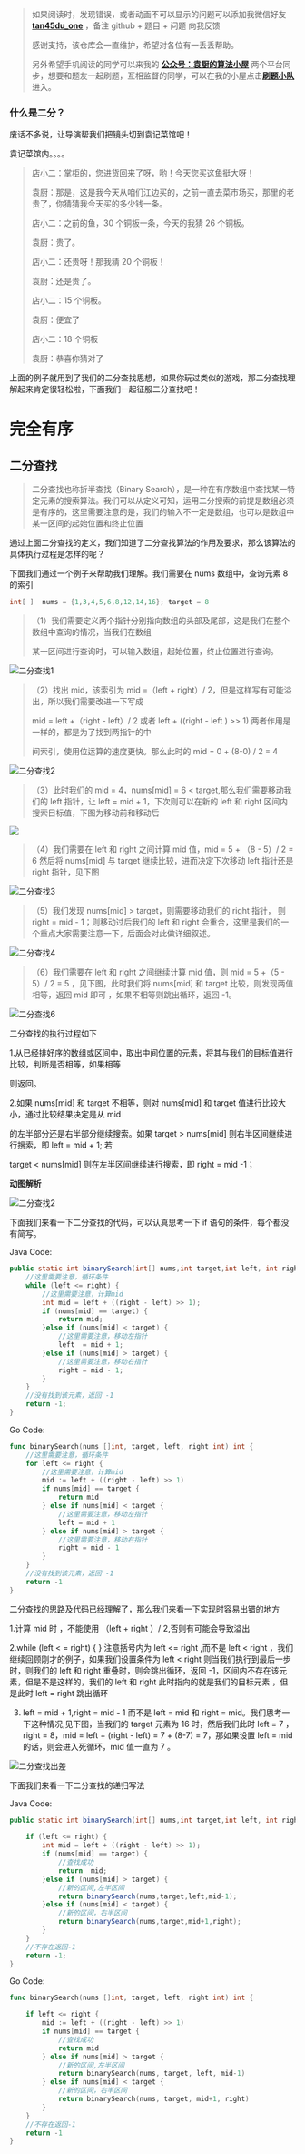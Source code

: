﻿> 如果阅读时，发现错误，或者动画不可以显示的问题可以添加我微信好友 **[tan45du_one](https://raw.githubusercontent.com/tan45du/tan45du.github.io/master/个人微信.15egrcgqd94w.jpg)** ，备注 github + 题目 + 问题 向我反馈
>
> 感谢支持，该仓库会一直维护，希望对各位有一丢丢帮助。
>
> 另外希望手机阅读的同学可以来我的 <u>[**公众号：袁厨的算法小屋**](https://raw.githubusercontent.com/tan45du/test/master/微信图片_20210320152235.2pthdebvh1c0.png)</u> 两个平台同步，想要和题友一起刷题，互相监督的同学，可以在我的小屋点击<u>[**刷题小队**](https://raw.githubusercontent.com/tan45du/test/master/微信图片_20210320152235.2pthdebvh1c0.png)</u>进入。

### 什么是二分？

废话不多说，让导演帮我们把镜头切到袁记菜馆吧！

袁记菜馆内。。。。

> 店小二：掌柜的，您进货回来了呀，哟！今天您买这鱼挺大呀！
>
> 袁厨：那是，这是我今天从咱们江边买的，之前一直去菜市场买，那里的老贵了，你猜猜我今天买的多少钱一条。
>
> 店小二：之前的鱼，30 个铜板一条，今天的我猜 26 个铜板。
>
> 袁厨：贵了。
>
> 店小二：还贵呀！那我猜 20 个铜板！
>
> 袁厨：还是贵了。
>
> 店小二：15 个铜板。
>
> 袁厨：便宜了
>
> 店小二：18 个铜板
>
> 袁厨：恭喜你猜对了

上面的例子就用到了我们的二分查找思想，如果你玩过类似的游戏，那二分查找理解起来肯定很轻松啦，下面我们一起征服二分查找吧！

# **完全有序**

## 二分查找

> 二分查找也称折半查找（Binary Search），是一种在有序数组中查找某一特定元素的搜索算法。我们可以从定义可知，运用二分搜索的前提是数组必须是有序的，这里需要注意的是，我们的输入不一定是数组，也可以是数组中某一区间的起始位置和终止位置

通过上面二分查找的定义，我们知道了二分查找算法的作用及要求，那么该算法的具体执行过程是怎样的呢？

下面我们通过一个例子来帮助我们理解。我们需要在 nums 数组中，查询元素 8 的索引

```java
int[ ]  nums = {1,3,4,5,6,8,12,14,16}; target = 8
```

> （1）我们需要定义两个指针分别指向数组的头部及尾部，这是我们在整个数组中查询的情况，当我们在数组
>
> 某一区间进行查询时，可以输入数组，起始位置，终止位置进行查询。

![二分查找1](https://img-blog.csdnimg.cn/img_convert/b58d55a34b32a342f652792297a1e4d7.png)

> （2）找出 mid，该索引为 mid =（left + right）/ 2，但是这样写有可能溢出，所以我们需要改进一下写成
>
> mid = left +（right - left）/ 2 或者 left + ((right - left ) >> 1) 两者作用是一样的，都是为了找到两指针的中
>
> 间索引，使用位运算的速度更快。那么此时的 mid = 0 + (8-0) / 2 = 4

![二分查找2](https://img-blog.csdnimg.cn/img_convert/5354d4c9ea5e5bd28a77a202b4dd3445.png)

> （3）此时我们的 mid = 4，nums[mid] = 6 < target,那么我们需要移动我们的 left 指针，让 left = mid + 1，下次则可以在新的 left 和 right 区间内搜索目标值，下图为移动前和移动后

![](https://img-blog.csdnimg.cn/img_convert/97c584c48d6c1c06dffb94c6481f82c6.png)

> （4）我们需要在 left 和 right 之间计算 mid 值，mid = 5 + （8 - 5）/ 2 = 6 然后将 nums[mid] 与 target 继续比较，进而决定下次移动 left 指针还是 right 指针，见下图

![二分查找3](https://img-blog.csdnimg.cn/img_convert/471b4093db0233e41d4875fc6b2e4359.png)

> （5）我们发现 nums[mid] > target，则需要移动我们的 right 指针， 则 right = mid - 1；则移动过后我们的 left 和 right 会重合，这里是我们的一个重点大家需要注意一下，后面会对此做详细叙述。

![二分查找4](https://img-blog.csdnimg.cn/img_convert/2145730bf3a6373f1cf60da628bf85e6.png)

> （6）我们需要在 left 和 right 之间继续计算 mid 值，则 mid = 5 +（5 - 5）/ 2 = 5 ，见下图，此时我们将 nums[mid] 和 target 比较，则发现两值相等，返回 mid 即可 ，如果不相等则跳出循环，返回 -1。

![二分查找6](https://img-blog.csdnimg.cn/img_convert/0aba81887cfbc25ce9a859ba8137cd4a.png)

二分查找的执行过程如下

1.从已经排好序的数组或区间中，取出中间位置的元素，将其与我们的目标值进行比较，判断是否相等，如果相等

则返回。

2.如果 nums[mid] 和 target 不相等，则对 nums[mid] 和 target 值进行比较大小，通过比较结果决定是从 mid

的左半部分还是右半部分继续搜索。如果 target > nums[mid] 则右半区间继续进行搜索，即 left = mid + 1; 若

target < nums[mid] 则在左半区间继续进行搜索，即 right = mid -1；

**动图解析**

![二分查找2](https://img-blog.csdnimg.cn/img_convert/eb648f86b4ada5b32afc7a52e78d9953.gif)

下面我们来看一下二分查找的代码，可以认真思考一下 if 语句的条件，每个都没有简写。

Java Code:

```java
public static int binarySearch(int[] nums,int target,int left, int right) {
    //这里需要注意，循环条件
    while (left <= right) {
        //这里需要注意，计算mid
        int mid = left + ((right - left) >> 1);
        if (nums[mid] == target) {
            return mid;
        }else if (nums[mid] < target) {
            //这里需要注意，移动左指针
            left  = mid + 1;
        }else if (nums[mid] > target) {
            //这里需要注意，移动右指针
            right = mid - 1;
        }
    }
    //没有找到该元素，返回 -1
    return -1;
}
```

Go Code:

```go
func binarySearch(nums []int, target, left, right int) int {
	//这里需要注意，循环条件
	for left <= right {
		//这里需要注意，计算mid
		mid := left + ((right - left) >> 1)
		if nums[mid] == target {
			return mid
		} else if nums[mid] < target {
			//这里需要注意，移动左指针
			left = mid + 1
		} else if nums[mid] > target {
			//这里需要注意，移动右指针
			right = mid - 1
		}
	}
	//没有找到该元素，返回 -1
	return -1
}
```


二分查找的思路及代码已经理解了，那么我们来看一下实现时容易出错的地方

1.计算 mid 时 ，不能使用 （left + right ）/ 2,否则有可能会导致溢出

2.while (left < = right) { } 注意括号内为 left <= right ,而不是 left < right ，我们继续回顾刚才的例子，如果我们设置条件为 left < right 则当我们执行到最后一步时，则我们的 left 和 right 重叠时，则会跳出循环，返回 -1，区间内不存在该元素，但是不是这样的，我们的 left 和 right 此时指向的就是我们的目标元素 ，但是此时 left = right 跳出循环

3. left = mid + 1,right = mid - 1 而不是 left = mid 和 right = mid。我们思考一下这种情况,见下图，当我们的 target 元素为 16 时，然后我们此时 left = 7 ，right = 8，mid = left + (right - left) = 7 + (8-7) = 7，那如果设置 left = mid 的话，则会进入死循环，mid 值一直为 7 。

![二分查找出差](https://img-blog.csdnimg.cn/img_convert/d7ff6aba9a1e9d673ae24667823d5770.png)

下面我们来看一下二分查找的递归写法

Java Code:

```java
public static int binarySearch(int[] nums,int target,int left, int right) {
        
    if (left <= right) {
        int mid = left + ((right - left) >> 1);
        if (nums[mid] == target) {
            //查找成功
            return  mid;
        }else if (nums[mid] > target) {
            //新的区间,左半区间
            return binarySearch(nums,target,left,mid-1);
        }else if (nums[mid] < target) {
            //新的区间，右半区间
            return binarySearch(nums,target,mid+1,right);
        }
    }
    //不存在返回-1
    return -1;
}
```

Go Code:

```go
func binarySearch(nums []int, target, left, right int) int {

	if left <= right {
		mid := left + ((right - left) >> 1)
		if nums[mid] == target {
			//查找成功
			return mid
		} else if nums[mid] > target {
			//新的区间,左半区间
			return binarySearch(nums, target, left, mid-1)
		} else if nums[mid] < target {
			//新的区间，右半区间
			return binarySearch(nums, target, mid+1, right)
		}
	}
	//不存在返回-1
	return -1
}
```
